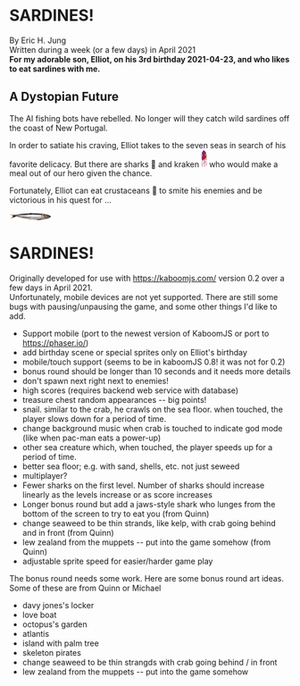 # SARDINES!

By Eric H. Jung  
Written during a week (or a few days) in April 2021  
**For my adorable son, Elliot, on his 3rd birthday 2021-04-23, and who likes to eat sardines with me.**
  
## A Dystopian Future

The AI fishing bots have rebelled. No longer will they catch wild sardines off the coast of New Portugal.  

In order to satiate his craving, Elliot takes to the seven seas in search of his favorite delicacy. But there are sharks 🦈 and kraken <img src="sprites/kracken.png" width="2%"/> who would make a meal out of our hero given the chance.  

Fortunately, Elliot can eat crustaceans 🦀 to smite his enemies and be victorious in his quest for ...

<img src="sprites/sardine.png" width="15%"/>
<h1>SARDINES!</h1>

Originally developed for use with https://kaboomjs.com/ version 0.2 over a few days in April 2021.  
Unfortunately, mobile devices are not yet supported. There are still some bugs with pausing/unpausing the game, and some other things I'd like to add.   

- Support mobile (port to the newest version of KaboomJS or port to https://phaser.io/)
- add birthday scene or special sprites only on Elliot's birthday
- mobile/touch support (seems to be in kaboomJS 0.8! it was not for 0.2)
- bonus round should be longer than 10 seconds and it needs more details
- don't spawn next right next to enemies!
- high scores (requires backend web service with database)
- treasure chest random appearances -- big points!
- snail. similar to the crab, he crawls on the sea floor. when touched, the player slows down for a period of time.
- change background music when crab is touched to indicate god mode (like when pac-man eats a power-up)
- other sea creature which, when touched, the player speeds up for a period of time.
- better sea floor; e.g. with sand, shells, etc. not just seweed
- multiplayer?
- Fewer sharks on the first level. Number of sharks should increase linearly as the levels increase or as score increases
- Longer bonus round but add a jaws-style shark who lunges from the bottom of the screen to try to eat you (from Quinn)
- change seaweed to be thin strands, like kelp, with crab going behind and in front (from Quinn)
- lew zealand from the muppets -- put into the game somehow (from Quinn)
- adjustable sprite speed for easier/harder game play

The bonus round needs some work. Here are some bonus round art ideas. Some of these are from Quinn or Michael  
- davy jones's locker
- love boat
- octopus's garden
- atlantis
- island with palm tree
- skeleton pirates
- change seaweed to be thin strangds with crab going behind / in front
- lew zealand from the muppets -- put into the game somehow
